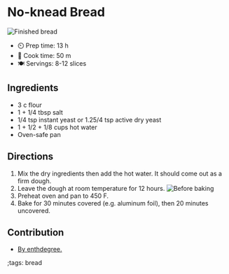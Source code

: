 # No-knead Bread

![Finished bread](pix/no-knead-bread-1.webp)

- ⏲️ Prep time: 13 h 
- 🍳 Cook time: 50 m
- 🍽️ Servings: 8-12 slices

## Ingredients

- 3 c flour
- 1 + 1/4 tbsp salt
- 1/4 tsp instant yeast or 1.25/4 tsp active dry yeast
- 1 + 1/2 + 1/8 cups hot water
- Oven-safe pan

## Directions

 1. Mix the dry ingredients then add the hot water. It should come out as a firm dough.
 2. Leave the dough at room temperature for 12 hours.
    ![Before baking](pix/no-knead-bread-2.webp)
 3. Preheat oven and pan to 450 F.
 4. Bake for 30 minutes covered (e.g. aluminum foil), then 20 minutes uncovered.

## Contribution

 - [By enthdegree.](https://ebn0.net)

;tags: bread
